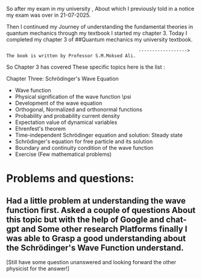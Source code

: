 So after my exam in my university , About which I previously told in a notice my exam was over in 21-07-2025.

Then I continued my Journey of understanding the fundamental theories in quantum mechanics through my textbook I started my chapter 3.
Today I completed my chapter 3 of ##Quantum mechanics my university textbook.

                                                     ------------------> The book is written by Professor S.M.Moksed Ali.
                                                     
So Chapter 3 has covered These specific topics here is the list :

Chapter Three: Schrödinger's Wave Equation
 * Wave function
 * Physical signification of the wave function \psi
 * Development of the wave equation
 * Orthogonal, Normalized and orthonormal functions
 * Probability and probability current density
 * Expectation value of dynamical variables
 * Ehrenfest's theorem
 * Time-independent Schrödinger equation and solution: Steady state
 * Schrödinger's equation for free particle and its solution
 * Boundary and continuity condition of the wave function
 * Exercise (Few mathematical problems)
   
# Problems and questions: 
## Had a little problem at understanding the wave function first. Asked a couple of questions About this topic but with the help of Google and chat-gpt and Some other research Platforms finally I was able to Grasp a good understanding about the Schrödinger's Wave Function understand.
[Still have some question unanswered and looking forward the other physicist for the answer!]
